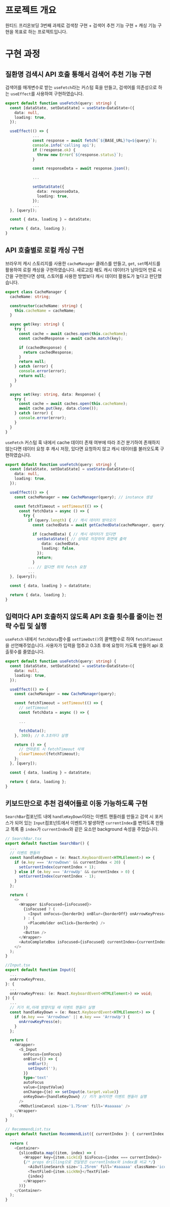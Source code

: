 # 프로젝트 개요

원티드 프리온보딩 3번째 과제로 검색창 구현 + 검색어 추천 기능 구현 + 캐싱 기능 구현을 목표로 하는 프로젝트입니다.

# 구현 과정

## 질환명 검색시 API 호출 통해서 검색어 추천 기능 구현

검색어를 매개변수로 받는 `useFetch`라는 커스텀 훅을 만들고, 검색어를 의존성으로 하는 `useEffect`를 사용하여 구현하였습니다.

```ts
export default function useFetch(query: string) {
  const [dataState, setDataState] = useState<DataState>({
    data: null,
    loading: true,
  });

  useEffect(() => {
            ...
            const response = await fetch(`${BASE_URL}?q=${query}`);
            console.info('calling api');
            if (!response.ok) {
              throw new Error(`${response.status}`);
            }

            const responseData = await response.json();

            ...

            setDataState({
              data: responseData,
              loading: true,
            });
            ...
  }, [query]);

  const { data, loading } = dataState;

  return { data, loading };
}

```

## API 호출별로 로컬 캐싱 구현

브라우저 캐시 스토리지를 사용한 `cacheManager` 클래스를 만들고, `get`, `set`메서드를 활용하여 로컬 캐싱을 구현하였습니다. 새로고침 해도 캐시 데이터가 남아있어 만료 시간을 구현한다면 상태, 스토어를 사용한 방법보다 캐시 데이터 활용도가 높다고 판단했습니다.

```ts
export class CacheManager {
  cacheName: string;

  constructor(cacheName: string) {
    this.cacheName = cacheName;
  }

  async get(key: string) {
    try {
      const cache = await caches.open(this.cacheName);
      const cachedResponse = await cache.match(key);

      if (cachedResponse) {
        return cachedResponse;
      }
      return null;
    } catch (error) {
      console.error(error);
      return null;
    }
  }

  async set(key: string, data: Response) {
    try {
      const cache = await caches.open(this.cacheName);
      await cache.put(key, data.clone());
    } catch (error) {
      console.error(error);
    }
  }
}
```

`useFetch` 커스텀 훅 내에서 cache 데이터 존재 여부에 따라 조건 분기하여 존재하지 않는다면 데이터 요청 후 캐시 저장, 있다면 요청하지 않고 캐시 데이터를 불러오도록 구현하였습니다.

```ts
export default function useFetch(query: string) {
  const [dataState, setDataState] = useState<DataState>({
    data: null,
    loading: true,
  });

  useEffect(() => {
    const cacheManager = new CacheManager(query); // instance 생성

    const fetchTimeout = setTimeout(() => {
      const fetchData = async () => {
        try {
          if (query.length) { // 캐시 데이터 받아오기
            const cachedData = await getCachedData(cacheManager, query);

            if (cachedData) { // 캐시 데이터가 있다면
              setDataState({ // 상태로 저장하여 화면에 출력
                data: cachedData,
                loading: false,
              });
              return;
            }
          ... // 없다면 위의 fetch 요청
          ...
  }, [query]);

  const { data, loading } = dataState;

  return { data, loading };
}
```

## 입력마다 API 호출하지 않도록 API 호출 횟수를 줄이는 전략 수립 및 실행

`useFetch` 내에서 `fetchData`함수를 `setTimeOut()`의 콜백함수로 하여 `fetchTimeout`을 선언해주었습니다. 사용자가 입력을 멈추고 0.3초 후에 요청이 가도록 만들어 api 호출횟수를 줄였습니다.

```ts
export default function useFetch(query: string) {
  const [dataState, setDataState] = useState<DataState>({
    data: null,
    loading: true,
  });

  useEffect(() => {
    const cacheManager = new CacheManager(query);

    const fetchTimeout = setTimeout(() => {
      // setTimeout
      const fetchData = async () => {

      ...

      fetchData();
    }, 300); // 0.3초마다 실행

    return () => {
      // 언마운트 시 fetchTimeout 삭제
      clearTimeout(fetchTimeout);
    };
  }, [query]);

  const { data, loading } = dataState;

  return { data, loading };
}
```

## 키보드만으로 추천 검색어들로 이동 가능하도록 구현

`SearchBar`컴포넌트 내에 `handleKeyDown`이라는 이벤트 핸들러를 만들고 검색 시 포커스가 되어 있는 `Input`컴포넌트에서 이벤트가 발생하면 `currentIndex`를 변하도록 만들고 목록 중 `index`가 `currentIndex`와 같은 요소만 background 속성을 주었습니다.

```ts
// SearchBar.tsx
export default function SearchBar() {
  ...
  // 이벤트 핸들러
  const handleKeyDown = (e: React.KeyboardEvent<HTMLElement>) => {
    if (e.key === 'ArrowDown' && currentIndex < 20) {
      setCurrentIndex(currentIndex + 1);
    } else if (e.key === 'ArrowUp' && currentIndex > 0) {
      setCurrentIndex(currentIndex - 1);
    }
  };

  return (
    <>
      <Wrapper $isFocused={isFocused}>
        {isFocused ? (
          <Input onFocus={borderOn} onBlur={borderOff} onArrowKeyPress={handleKeyDown} /> // 이벤트 핸들러 props로 전달
        ) : (
          <PlaceHolder onClick={borderOn} />
        )}
        <Button />
      </Wrapper>
      <AutoCompleteBox isFocused={isFocused} currentIndex={currentIndex} /> // 현재 인덱스 props로 전달
    </>
  );
}

//Input.tsx
export default function Input({
  ...
  onArrowKeyPress,
}: {
  ...
  onArrowKeyPress: (e: React.KeyboardEvent<HTMLElement>) => void;
}) {
  ...
  // 키가 위,아래 방향키일 때 이벤트 핸들러 실행
  const handleKeyDown = (e: React.KeyboardEvent<HTMLElement>) => {
    if (e.key === 'ArrowDown' || e.key === 'ArrowUp') {
      onArrowKeyPress(e);
    }
  };

  return (
    <Wrapper>
      <S_Input
        onFocus={onFocus}
        onBlur={() => {
          onBlur();
          setInput('');
        }}
        type='text'
        autoFocus
        value={inputValue}
        onChange={(e) => setInput(e.target.value)}
        onKeyDown={handleKeyDown} // 키가 눌러지면 이벤트 핸들러 실행
      />
      <MdOutlineCancel size='1.75rem' fill='#aaaaaa' />
    </Wrapper>
  );
}

// RecommendList.tsx
export default function RecommendList({ currentIndex }: { currentIndex: number }) {
  ...
  return (
    <Container>
      {slicedData.map((item, index) => (
        <Wrapper key={item.sickCd} $isFocus={index === currentIndex}>
        {/* props drilling으로 전달받은 currentIndex와 index를 비교 */}
          <AiOutlineSearch size='1.25rem' fill='#aaaaaa' className='icon' />
          <TextFiled>{item.sickNm}</TextFiled>
          {index}
        </Wrapper>
      ))}
    </Container>
  );
}
```
